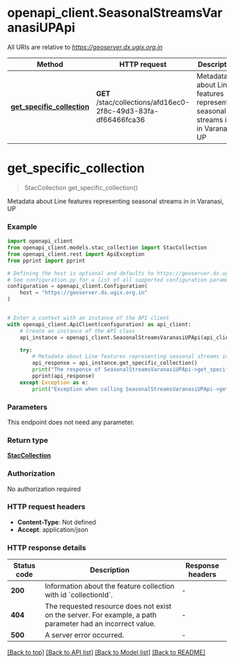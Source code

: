# openapi_client.SeasonalStreamsVaranasiUPApi

All URIs are relative to *https://geoserver.dx.ugix.org.in*

Method | HTTP request | Description
------------- | ------------- | -------------
[**get_specific_collection**](SeasonalStreamsVaranasiUPApi.md#get_specific_collection) | **GET** /stac/collections/afd16ec0-2f8c-49d3-83fa-df66466fca36 | Metadata about Line features representing seasonal streams in in Varanasi, UP


# **get_specific_collection**
> StacCollection get_specific_collection()

Metadata about Line features representing seasonal streams in in Varanasi, UP

### Example


```python
import openapi_client
from openapi_client.models.stac_collection import StacCollection
from openapi_client.rest import ApiException
from pprint import pprint

# Defining the host is optional and defaults to https://geoserver.dx.ugix.org.in
# See configuration.py for a list of all supported configuration parameters.
configuration = openapi_client.Configuration(
    host = "https://geoserver.dx.ugix.org.in"
)


# Enter a context with an instance of the API client
with openapi_client.ApiClient(configuration) as api_client:
    # Create an instance of the API class
    api_instance = openapi_client.SeasonalStreamsVaranasiUPApi(api_client)

    try:
        # Metadata about Line features representing seasonal streams in in Varanasi, UP
        api_response = api_instance.get_specific_collection()
        print("The response of SeasonalStreamsVaranasiUPApi->get_specific_collection:\n")
        pprint(api_response)
    except Exception as e:
        print("Exception when calling SeasonalStreamsVaranasiUPApi->get_specific_collection: %s\n" % e)
```



### Parameters

This endpoint does not need any parameter.

### Return type

[**StacCollection**](StacCollection.md)

### Authorization

No authorization required

### HTTP request headers

 - **Content-Type**: Not defined
 - **Accept**: application/json

### HTTP response details

| Status code | Description | Response headers |
|-------------|-------------|------------------|
**200** | Information about the feature collection with id &#x60;collectionId&#x60;. |  -  |
**404** | The requested resource does not exist on the server. For example, a path parameter had an incorrect value. |  -  |
**500** | A server error occurred. |  -  |

[[Back to top]](#) [[Back to API list]](../README.md#documentation-for-api-endpoints) [[Back to Model list]](../README.md#documentation-for-models) [[Back to README]](../README.md)

